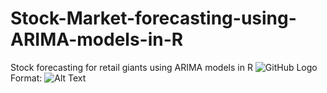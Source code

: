 # Stock-Market-forecasting-using-ARIMA-models-in-R
Stock forecasting for retail giants using ARIMA models in R
![GitHub Logo](/image/EDA.png)
Format: ![Alt Text](url)
